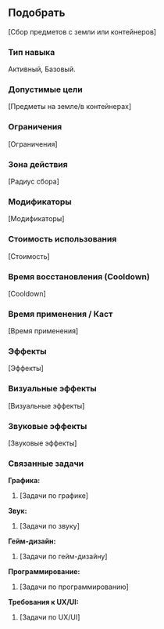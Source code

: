 ## Подобрать

[Сбор предметов с земли или контейнеров]

### Тип навыка
Активный, Базовый.

### Допустимые цели
[Предметы на земле/в контейнерах]

### Ограничения
[Ограничения]

### Зона действия
[Радиус сбора]

### Модификаторы
[Модификаторы]

### Стоимость использования
[Стоимость]

### Время восстановления (Cooldown)
[Cooldown]

### Время применения / Каст
[Время применения]

### Эффекты
[Эффекты]

### Визуальные эффекты
[Визуальные эффекты]

### Звуковые эффекты
[Звуковые эффекты]

### Связанные задачи

**Графика:**
1. [Задачи по графике]

**Звук:**
1. [Задачи по звуку]

**Гейм-дизайн:**
1. [Задачи по гейм-дизайну]

**Программирование:**
1. [Задачи по программированию]

**Требования к UX/UI:**
1. [Задачи по UX/UI]